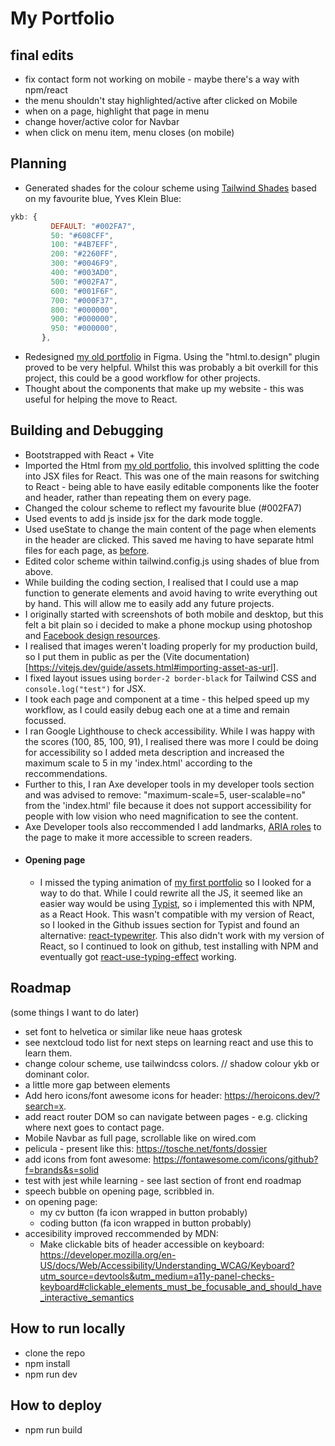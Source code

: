 # My Portfolio

## final edits

- fix contact form not working on mobile - maybe there's a way with npm/react
- the menu shouldn't stay highlighted/active after clicked on Mobile
- when on a page, highlight that page in menu
- change hover/active color for Navbar
- when click on menu item, menu closes (on mobile)

## Planning

- Generated shades for the colour scheme using [Tailwind Shades](https://www.tailwindshades.com/) based on my favourite blue, Yves Klein Blue:

```jsx
ykb: {
         DEFAULT: "#002FA7",
         50: "#608CFF",
         100: "#4B7EFF",
         200: "#2260FF",
         300: "#0046F9",
         400: "#003AD0",
         500: "#002FA7",
         600: "#001F6F",
         700: "#000F37",
         800: "#000000",
         900: "#000000",
         950: "#000000",
       },
```

- Redesigned [my old portfolio](https://github.com/jones58/portfolio) in Figma. Using the "html.to.design" plugin proved to be very helpful. Whilst this was probably a bit overkill for this project, this could be a good workflow for other projects.
- Thought about the components that make up my website - this was useful for helping the move to React.

## Building and Debugging

- Bootstrapped with React + Vite
- Imported the Html from [my old portfolio](https://github.com/jones58/portfolio), this involved splitting the code into JSX files for React. This was one of the main reasons for switching to React - being able to have easily editable components like the footer and header, rather than repeating them on every page.
- Changed the colour scheme to reflect my favourite blue (#002FA7)
- Used events to add js inside jsx for the dark mode toggle.
- Used useState to change the main content of the page when elements in the header are clicked. This saved me having to have separate html files for each page, as [before](https://github.com/jones58/portfolio).
- Edited color scheme within tailwind.config.js using shades of blue from above.
- While building the coding section, I realised that I could use a map function to generate elements and avoid having to write everything out by hand. This will allow me to easily add any future projects.
- I originally started with screenshots of both mobile and desktop, but this felt a bit plain so i decided to make a phone mockup using photoshop and [Facebook design resources](https://design.facebook.com/toolsandresources/devices/).
- I realised that images weren't loading properly for my production build, so I put them in public as per the (Vite documentation)[https://vitejs.dev/guide/assets.html#importing-asset-as-url].
- I fixed layout issues using `border-2 border-black` for Tailwind CSS and `console.log("test")` for JSX.
- I took each page and component at a time - this helped speed up my workflow, as I could easily debug each one at a time and remain focussed.
- I ran Google Lighthouse to check accessibility. While I was happy with the scores (100, 85, 100, 91), I realised there was more I could be doing for accessibility so I added meta description and increased the maximum scale to 5 in my 'index.html' according to the reccommendations.
- Further to this, I ran Axe developer tools in my developer tools section and was advised to remove: "maximum-scale=5, user-scalable=no" from the 'index.html' file because it does not support accessibility for people with low vision who need magnification to see the content.
- Axe Developer tools also reccommended I add landmarks, [ARIA roles](https://dequeuniversity.com/rules/axe/4.8/region?application=AxeFirefox) to the page to make it more accessible to screen readers.
- #### Opening page
  - I missed the typing animation of [my first portfolio](https://github.com/jones58/portfolio) so I looked for a way to do that. While I could rewrite all the JS, it seemed like an easier way would be using [Typist](https://github.com/jstejada/react-typist), so i implemented this with NPM, as a React Hook. This wasn't compatible with my version of React, so I looked in the Github issues section for Typist and found an alternative: [react-typewriter](https://www.npmjs.com/package/react-typewriter). This also didn't work with my version of React, so I continued to look on github, test installing with NPM and eventually got [react-use-typing-effect](https://www.npmjs.com/package/react-use-typing-effect) working.

## Roadmap

(some things I want to do later)

- set font to helvetica or similar like neue haas grotesk
- see nextcloud todo list for next steps on learning react and use this to learn them.
- change colour scheme, use tailwindcss colors. // shadow colour ykb or dominant color.
- a little more gap between elements
- Add hero icons/font awesome icons for header: https://heroicons.dev/?search=x.
- add react router DOM so can navigate between pages - e.g. clicking where next goes to contact page.
- Mobile Navbar as full page, scrollable like on wired.com
- pelicula - present like this: https://tosche.net/fonts/dossier
- add icons from font awesome: https://fontawesome.com/icons/github?f=brands&s=solid
- test with jest while learning - see last section of front end roadmap
- speech bubble on opening page, scribbled in.
- on opening page:
  - my cv button (fa icon wrapped in button probably)
  - coding button (fa icon wrapped in button probably)
- accesibility improved reccommended by MDN:
  - Make clickable bits of header accessible on keyboard: https://developer.mozilla.org/en-US/docs/Web/Accessibility/Understanding_WCAG/Keyboard?utm_source=devtools&utm_medium=a11y-panel-checks-keyboard#clickable_elements_must_be_focusable_and_should_have_interactive_semantics

## How to run locally

- clone the repo
- npm install
- npm run dev

## How to deploy

- npm run build
